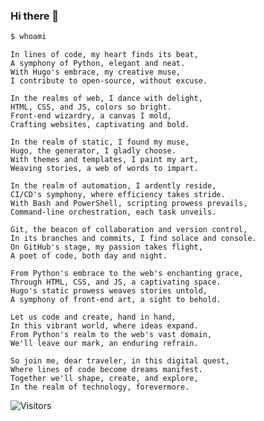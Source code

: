 ### Hi there 👋

<!--
**hugo-sid/hugo-sid** is a ✨ _special_ ✨ repository because its `README.md` (this file) appears on your GitHub profile.

Here are some ideas to get you started:

- 🔭 I’m currently working on ...
- 🌱 I’m currently learning ...
- 👯 I’m looking to collaborate on ...
- 🤔 I’m looking for help with ...
- 💬 Ask me about ...
- 📫 How to reach me: ...
- 😄 Pronouns: ...
- ⚡ Fun fact: ...
-->

```bash
$ whoami
```

```text
In lines of code, my heart finds its beat,
A symphony of Python, elegant and neat.
With Hugo's embrace, my creative muse,
I contribute to open-source, without excuse.

In the realms of web, I dance with delight,
HTML, CSS, and JS, colors so bright.
Front-end wizardry, a canvas I mold,
Crafting websites, captivating and bold.

In the realm of static, I found my muse,
Hugo, the generator, I gladly choose.
With themes and templates, I paint my art,
Weaving stories, a web of words to impart.

In the realm of automation, I ardently reside,
CI/CD's symphony, where efficiency takes stride.
With Bash and PowerShell, scripting prowess prevails,
Command-line orchestration, each task unveils.

Git, the beacon of collaboration and version control,
In its branches and commits, I find solace and console.
On GitHub's stage, my passion takes flight,
A poet of code, both day and night.

From Python's embrace to the web's enchanting grace,
Through HTML, CSS, and JS, a captivating space.
Hugo's static prowess weaves stories untold,
A symphony of front-end art, a sight to behold.

Let us code and create, hand in hand,
In this vibrant world, where ideas expand.
From Python's realm to the web's vast domain,
We'll leave our mark, an enduring refrain.

So join me, dear traveler, in this digital quest,
Where lines of code become dreams manifest.
Together we'll shape, create, and explore,
In the realm of technology, forevermore.

```

![Visitors](https://api.visitorbadge.io/api/visitors?path=https%3A%2F%2Fgithub.com%2Fhugo-sid%2Fhugo-sid&countColor=%2337d67a&style=flat&labelStyle=upper)
